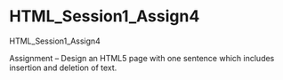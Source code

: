 # HTML_Session1_Assign4
HTML_Session1_Assign4

Assignment – Design an HTML5 page with one sentence which includes insertion and deletion of text.
